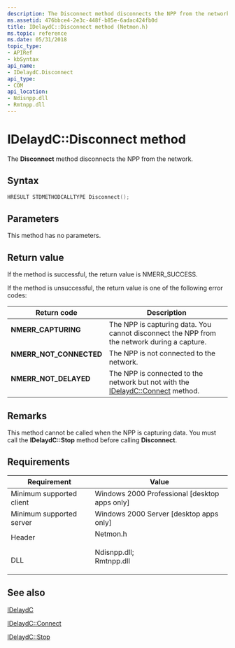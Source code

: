 ```yaml
---
description: The Disconnect method disconnects the NPP from the network.
ms.assetid: 476bbce4-2e3c-448f-b85e-6adac424fb0d
title: IDelaydC::Disconnect method (Netmon.h)
ms.topic: reference
ms.date: 05/31/2018
topic_type: 
- APIRef
- kbSyntax
api_name: 
- IDelaydC.Disconnect
api_type: 
- COM
api_location: 
- Ndisnpp.dll
- Rmtnpp.dll
---
```


# IDelaydC::Disconnect method

The **Disconnect** method disconnects the NPP from the network.

## Syntax


```C++
HRESULT STDMETHODCALLTYPE Disconnect();
```



## Parameters

This method has no parameters.

## Return value

If the method is successful, the return value is NMERR\_SUCCESS.

If the method is unsuccessful, the return value is one of the following error codes:



| Return code                                                                                          | Description                                                                                                       |
|------------------------------------------------------------------------------------------------------|-------------------------------------------------------------------------------------------------------------------|
| <dl> <dt>**NMERR\_CAPTURING**</dt> </dl>      | The NPP is capturing data. You cannot disconnect the NPP from the network during a capture.<br/>            |
| <dl> <dt>**NMERR\_NOT\_CONNECTED**</dt> </dl> | The NPP is not connected to the network.<br/>                                                               |
| <dl> <dt>**NMERR\_NOT\_DELAYED**</dt> </dl>   | The NPP is connected to the network but not with the [IDelaydC::Connect](idelaydc-connect.md) method.<br/> |



 

## Remarks

This method cannot be called when the NPP is capturing data. You must call the **IDelaydC::Stop** method before calling **Disconnect**.

## Requirements



| Requirement | Value |
|-------------------------------------|----------------------------------------------------------------------------------------------------------------------------------------------------------|
| Minimum supported client<br/> | Windows 2000 Professional \[desktop apps only\]<br/>                                                                                               |
| Minimum supported server<br/> | Windows 2000 Server \[desktop apps only\]<br/>                                                                                                     |
| Header<br/>                   | <dl> <dt>Netmon.h</dt> </dl>                                                                      |
| DLL<br/>                      | <dl> <dt>Ndisnpp.dll; </dt> <dt>Rmtnpp.dll</dt> </dl> |



## See also

<dl> <dt>

[IDelaydC](idelaydc.md)
</dt> <dt>

[IDelaydC::Connect](idelaydc-connect.md)
</dt> <dt>

[IDelaydC::Stop](idelaydc-stop.md)
</dt> </dl>

 

 




